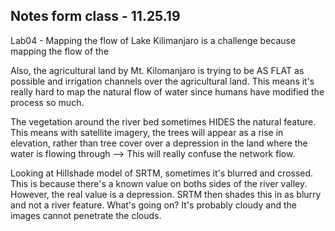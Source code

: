## Notes form class - 11.25.19

Lab04 - Mapping the flow of Lake Kilimanjaro is a challenge because mapping the flow of the 

Also, the agricultural land by Mt. Kilomanjaro is trying to be AS FLAT as possible and irrigation channels over the agricultural land. 
This means it's really hard to map the natural flow of water since humans have modified the process so much.

The vegetation around the river bed sometimes HIDES the natural feature. This means with satellite imagery, the trees will appear as a 
rise in elevation, rather than tree cover over a depression in the land where the water is flowing through --> This will really confuse
the network flow.

Looking at Hillshade model of SRTM, sometimes it's blurred and crossed. This is because there's a known value on boths sides of the river 
valley. However, the real value is a depression. SRTM then shades this in as blurry and not a river feature. What's going on? It's probably 
cloudy and the images cannot penetrate the clouds. 
